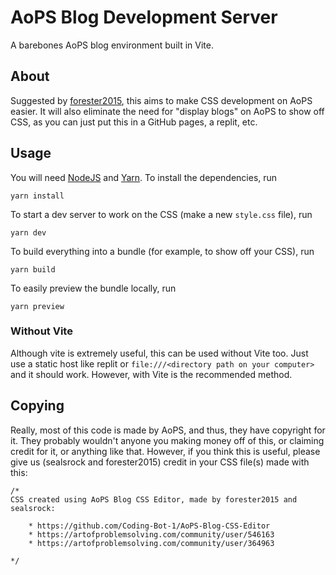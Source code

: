 # AoPS Blog Development Server

A barebones AoPS blog environment built in Vite.

## About

Suggested by [forester2015](https://artofproblemsolving.com/community/user/546163),
this aims to make CSS development on AoPS easier. It will also eliminate the need
for "display blogs" on AoPS to show off CSS, as you can just put this in a GitHub
pages, a replit, etc.

## Usage

You will need [NodeJS](https://nodejs.org/en/) and
[Yarn](https://www.npmjs.com/package/yarn). To install the dependencies, run

```
yarn install
```

To start a dev server to work on the CSS (make a new `style.css` file), run

```
yarn dev
```

To build everything into a bundle (for example, to show off your CSS), run

```
yarn build
```

To easily preview the bundle locally, run

```
yarn preview
```

### Without Vite
Although vite is extremely useful, this can be used without Vite too. Just use
a static host like replit or `file:///<directory path on your computer>` and it
should work. However, with Vite is the recommended method.

## Copying

Really, most of this code is made by AoPS, and thus, they have copyright for it.
They probably wouldn't anyone you making money off of this, or claiming credit
for it, or anything like that. However, if you think this is useful, please give
us (sealsrock and forester2015) credit in your CSS file(s) made with this:

```
/*
CSS created using AoPS Blog CSS Editor, made by forester2015 and sealsrock:

    * https://github.com/Coding-Bot-1/AoPS-Blog-CSS-Editor
    * https://artofproblemsolving.com/community/user/546163
    * https://artofproblemsolving.com/community/user/364963

*/
```
